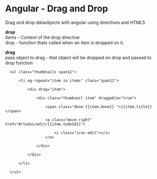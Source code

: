 Angular - Drag and Drop
=================

Drag and drop dataobjects with angular using directives and HTML5


<b>drop</b><br/>
items - Context of the drop directive<br/>
drop  - function thats called when an item is dropped on it.
    
<b>drag</b><br/>
pass object to drag - that object will be dropped on drop and passed to drop function<br/>

 <drop items="todos"
       drop="toTodo(data)"
       class="drag-and-drop">

      <ul class="thumbnails span12">

          <li ng-repeat="item in items" class="span12">

              <div drag="item">
                  
                  <div class="thumbnail item" draggable="true">
                      
                      <span class="done-{{item.done}} ">{{item.title}}</span>
                      
                      <a class="move-right" href="#/todos/edit/{{item.todoId}}">
                      
                          <i class="icon-edit"></i>
                      </a>

                  </div>

              </div>

          </li>

      </ul>
  </drop>

